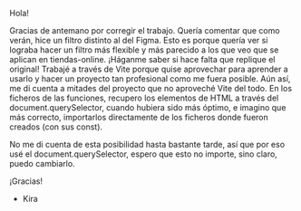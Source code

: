 Hola!

Gracias de antemano por corregir el trabajo. Quería comentar que como verán, hice un filtro distinto al del Figma. Esto es porque quería ver si lograba hacer un filtro más flexible y más parecido a los que veo que se aplican en tiendas-online. ¡Háganme saber si hace falta que replique el original! Trabajé a través de Vite porque quise aprovechar para aprender a usarlo y hacer un proyecto tan profesional como me fuera posible. Aún así, me di cuenta a mitades del proyecto que no aproveché Vite del todo. En los ficheros de las funciones, recupero los elementos de HTML a través del document.querySelector, cuando hubiera sido más óptimo, e imagino que más correcto, importarlos directamente de los ficheros donde fueron creados (con sus const).

No me di cuenta de esta posibilidad hasta bastante tarde, así que por eso usé el document.querySelector, espero que esto no importe, sino claro, puedo cambiarlo.

¡Gracias!

- Kira
